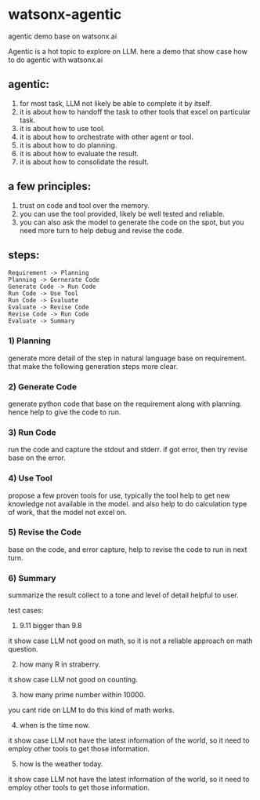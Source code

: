 # watsonx-agentic
agentic demo base on watsonx.ai

Agentic is a hot topic to explore on LLM.
here a demo that show case how to do agentic with watsonx.ai

## agentic:

1) for most task, LLM not likely be able to complete it by itself.
2) it is about how to handoff the task to other tools that excel on particular task.
3) it is about how to use tool.
4) it is about how to orchestrate with other agent or tool.
5) it is about how to do planning.
6) it is about how to evaluate the result.
7) it is about how to consolidate the result.

## a few principles:

1) trust on code and tool over the memory.
2) you can use the tool provided, likely be well tested and reliable.
3) you can also ask the model to generate the code on the spot, but you need more turn to help debug and revise the code.

## steps:

```mermaid
Requirement -> Planning
Planning -> Gernerate Code
Generate Code -> Run Code
Run Code -> Use Tool
Run Code -> Evaluate
Evaluate -> Revise Code
Revise Code -> Run Code
Evaluate -> Summary
```

### 1) Planning

generate more detail of the step in natural language base on requirement. that make the following generation steps more clear.

### 2) Generate Code

generate python code that base on the requirement along with planning. hence help to give the code to run.

### 3) Run Code

run the code and capture the stdout and stderr. if got error, then try revise base on the error.

### 4) Use Tool

propose a few proven tools for use, typically the tool help to get new knowledge not available in the model. and also help to do calculation type of work, that the model not excel on.

### 5) Revise the Code

base on the code, and error capture, help to revise the code to run in next turn.

### 6) Summary

summarize the result collect to a tone and level of detail helpful to user.

test cases:

1) 9.11 bigger than 9.8

it show case LLM not good on math, so it is not a reliable approach on math question.

2) how many R in straberry.

it show case LLM not good on counting.

3) how many prime number within 10000.

you cant ride on LLM to do this kind of math works.

4) when is the time now.

it show case LLM not have the latest information of the world, so it need to employ other tools to get those information.

5) how is the weather today.

it show case LLM not have the latest information of the world, so it need to employ other tools to get those information.